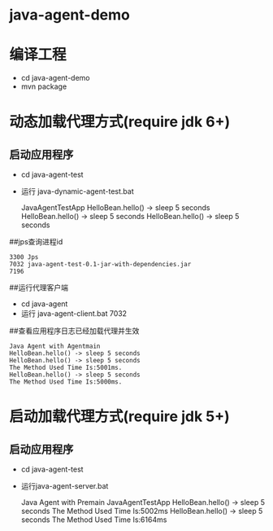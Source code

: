 # java-agent-demo

# 编译工程
+ cd java-agent-demo
+ mvn package

# 动态加载代理方式(require jdk 6+)
## 启动应用程序
+ cd java-agent-test
+ 运行  java-dynamic-agent-test.bat 

	JavaAgentTestApp
	HelloBean.hello() -> sleep 5 seconds
	HelloBean.hello() -> sleep 5 seconds
	HelloBean.hello() -> sleep 5 seconds		

##jps查询进程id

	3300 Jps
	7032 java-agent-test-0.1-jar-with-dependencies.jar
	7196

##运行代理客户端
+ cd java-agent
+ 运行  java-agent-client.bat 7032


##查看应用程序日志已经加载代理并生效

	Java Agent with Agentmain
	HelloBean.hello() -> sleep 5 seconds
	HelloBean.hello() -> sleep 5 seconds
	The Method Used Time Is:5001ms.
	HelloBean.hello() -> sleep 5 seconds
	The Method Used Time Is:5000ms.

# 启动加载代理方式(require jdk 5+)
## 启动应用程序
+ cd java-agent-test 
+ 运行java-agent-server.bat


	Java Agent with Premain
	JavaAgentTestApp
	HelloBean.hello() -> sleep 5 seconds
	The Method Used Time Is:5002ms
	HelloBean.hello() -> sleep 5 seconds
	The Method Used Time Is:6164ms